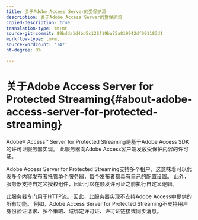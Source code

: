 ```yaml
---
title: 关于Adobe Access Server的受保护流
description: 关于Adobe Access Server的受保护流
copied-description: true
translation-type: tm+mt
source-git-commit: 89bdda1d4bd5c126f19ba75a819942df901183d1
workflow-type: tm+mt
source-wordcount: '147'
ht-degree: 0%

---
```



# 关于Adobe Access Server for Protected Streaming{#about-adobe-access-server-for-protected-streaming}

Adobe® Access™ Server for Protected Streaming是基于Adobe Access SDK的许可证服务器实现。 此服务器向Adobe Access客户端发放受保护内容的许可证。

Adobe Access Server for Protected Streaming支持多个租户，这意味着可以代表多个内容发布者托管单个服务器，每个发布者都具有自己的配置设置。 此外，服务器支持自定义授权组件，因此可以在颁发许可证之前执行自定义逻辑。

此服务器专门用于HTTP流。 因此，此服务器实现不支持Adobe Access中提供的所有功能。 例如，Adobe Access Server for Protected Streaming不支持用户身份验证请求、多个策略、域绑定许可证、许可证链接或同步消息。
